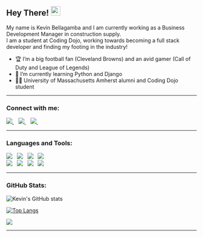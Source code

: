 ## Hey There!  <img src="https://media.giphy.com/media/hvRJCLFzcasrR4ia7z/giphy.gif" width="25px">

My name is Kevin Bellagamba and I am currently working as a Business Development Manager in construction supply.  
I am a student at Coding Dojo, working towards becoming a full stack developer and finding my footing in the industry!


- :trophy: I’m a big football fan (Cleveland Browns) and an avid gamer (Call of Duty and League of Legends)
- 🌱 I’m currently learning Python and Django
- :man_student: University of Massachusetts Amherst alumni and Coding Dojo student

---

### Connect with me:

  <a href="https://www.linkedin.com/in/kevinbellagamba">
    <img src="https://img.shields.io/badge/linkedin-%230077B5.svg?&style=for-the-badge&logo=linkedin&logoColor=white" />
  </a>&nbsp;&nbsp;
  
   <a href="mailto:bellagamba.ke@gmail.com">
    <img src="https://img.shields.io/badge/Gmail-D14836?style=for-the-badge&logo=gmail&logoColor=white" />
  </a>&nbsp;&nbsp;
  
   <a href="#">
      <img src="https://img.shields.io/badge/Discord-7289DA?style=for-the-badge&logo=discord&logoColor=white" />
  </a>&nbsp;&nbsp;

---

### Languages and Tools:


<p align= "left">
  
<img src="https://img.shields.io/badge/HTML5-E34F26?style=for-the-badge&logo=html5&logoColor=white" /> &nbsp; 
<img src="https://img.shields.io/badge/CSS3-1572B6?style=for-the-badge&logo=css3&logoColor=white" /> &nbsp; 
<img src="https://img.shields.io/badge/Bootstrap-563D7C?style=for-the-badge&logo=bootstrap&logoColor=white" /> &nbsp; 
<img src="https://img.shields.io/badge/Python-3776AB?style=for-the-badge&logo=python&logoColor=white" /> &nbsp; 
 <br>
<img src="https://img.shields.io/badge/Django-092E20?style=for-the-badge&logo=django&logoColor=white" /> &nbsp; 
<img src="https://img.shields.io/badge/MySQL-00000F?style=for-the-badge&logo=mysql&logoColor=white" /> &nbsp; 
<img src="https://img.shields.io/badge/JavaScript-323330?style=for-the-badge&logo=javascript&logoColor=F7DF1E" /> &nbsp; 
<img src="https://img.shields.io/badge/jQuery-0769AD?style=for-the-badge&logo=jquery&logoColor=white" /> &nbsp; 
</p>



---

### GitHub Stats:
![Kevin's GitHub stats](https://github-readme-stats.vercel.app/api?username=kevinbellagamba&show_icons=true&theme=tokyonight)  

[![Top Langs](https://github-readme-stats.vercel.app/api/top-langs/?username=kevinbellagamba&show_icons=true&theme=tokyonight)](https://github.com/kevinbellagamba/github-readme-stats)

 <a href="#"><img src="https://badges.pufler.dev/visits/kevinbellagamba/kevinbellagamba"></a>

---



<!---
kevinbellagamba/kevinbellagamba is a ✨ special ✨ repository because its `README.md` (this file) appears on your GitHub profile.
You can click the Preview link to take a look at your changes.
--->
